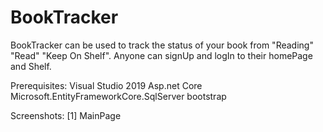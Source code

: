 # BookTracker
BookTracker can be used to track the status of your book from "Reading" "Read" "Keep On Shelf".
Anyone can signUp and logIn to their homePage and Shelf.

Prerequisites:
              Visual Studio 2019 Asp.net Core
              Microsoft.EntityFrameworkCore.SqlServer
              bootstrap
              
              
Screenshots:
[1] MainPage
